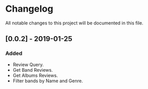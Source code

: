 # Changelog
All notable changes to this project will be documented in this file.

## [0.0.2] - 2019-01-25
### Added
- Review Query.
- Get Band Reviews.
- Get Albums Reviews.
- Filter bands by Name and Genre.